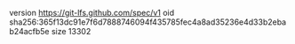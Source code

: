 version https://git-lfs.github.com/spec/v1
oid sha256:365f13dc91e7f6d7888746094f435785fec4a8ad35236e4d33b2ebab24acfb5e
size 13302
